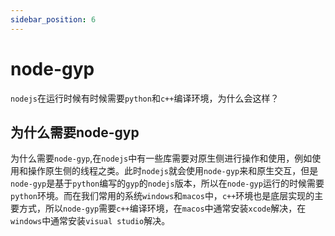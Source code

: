 ```yaml
---
sidebar_position: 6
---
```


# node-gyp

`nodejs`在运行时候有时候需要`python`和`c++`编译环境，为什么会这样？

## 为什么需要node-gyp
 
为什么需要`node-gyp`,在`nodejs`中有一些库需要对原生侧进行操作和使用，例如使用和操作原生侧的线程之类。此时`nodejs`就会使用`node-gyp`来和原生交互，但是`node-gyp`是基于`python`编写的`gyp`的`nodejs`版本，所以在`node-gyp`运行的时候需要`python`环境。而在我们常用的系统`windows`和`macos`中，`c++`环境也是底层实现的主要方式，所以`node-gyp`需要`c++`编译环境，在`macos`中通常安装`xcode`解决，在`windows`中通常安装`visual studio`解决。